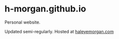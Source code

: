 # h-morgan.github.io
Personal website.

Updated semi-regularly.
Hosted at [haleyemorgan.com](https://haleyemorgan.com)
